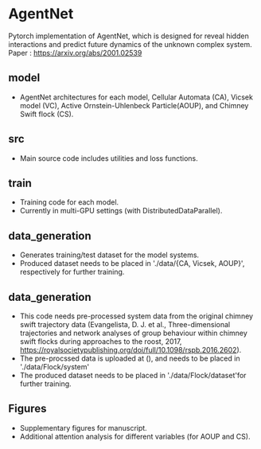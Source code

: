 # AgentNet
Pytorch implementation of AgentNet, which is designed for reveal hidden interactions and predict future dynamics of the unknown complex system.
Paper : https://arxiv.org/abs/2001.02539

## model
- AgentNet architectures for each model, Cellular Automata (CA), Vicsek model (VC), Active Ornstein-Uhlenbeck Particle(AOUP), and Chimney Swift flock (CS). 

## src
- Main source code includes utilities and loss functions.

## train
- Training code for each model.
- Currently in multi-GPU settings (with DistributedDataParallel).

## data_generation
- Generates training/test dataset for the model systems.
- Produced dataset needs to be placed in './data/{CA, Vicsek, AOUP}', respectively for further training.

## data_generation
 - This code needs pre-processed system data from the original chimney swift trajectory data (Evangelista, D. J. et al., Three-dimensional trajectories and network analyses of group behaviour within chimney swift flocks during approaches to the roost, 2017, https://royalsocietypublishing.org/doi/full/10.1098/rspb.2016.2602). 
- The pre-procssed data is uploaded at (), and needs to be placed in './data/Flock/system'
- The produced dataset needs to be placed in './data/Flock/dataset'for further training.

## Figures
- Supplementary figures for manuscript. 
- Additional attention analysis for different variables (for AOUP and CS).

